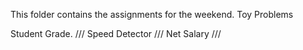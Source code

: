 This folder contains the assignments for the weekend. Toy Problems

Student Grade.
///
Speed Detector
///
Net Salary
///